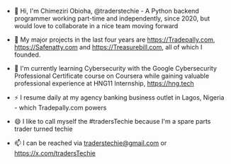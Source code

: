 - 👋 Hi, I'm Chimeziri Obioha, @traderstechie - A Python backend programmer working part-time and independently, since 2020, but would love to collaborate in a nice team moving forward

- 👀 My major projects in the last four years are https://Tradepally.com, https://Safenatty.com and https://Treasurebill.com, all of which I founded.

- 🌱 I'm currently learning Cybersecurity with the Google Cybersecurity Professional Certificate course on Coursera while gaining valuable professional experience at HNG11 Internship, https://hng.tech

- ⚡ I resume daily at my agency banking business outlet in Lagos, Nigeria - which Tradepally.com powers

- 😄 I like to call myself the #tradersTechie because I'm a spare parts trader turned techie

- 📫 I can be reached via traderstechie@gmail.com or https://x.com/tradersTechie
